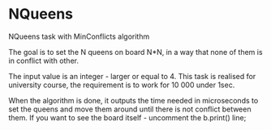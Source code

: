 # NQueens
NQueens task with MinConflicts algorithm

The goal is to set the N queens on board N*N, in a way that none of them is in conflict with other.

The input value is an integer - larger or equal to 4. This task is realised for university course, 
the requirement is to work for 10 000 under 1sec.

When the algorithm is done, it outputs the time needed in microseconds to set the queens and move them around until there is not conflict between them.
If you want to see the board itself - uncomment the b.print() line;
